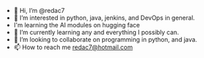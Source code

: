 - 👋 Hi, I’m @redac7
- 👀 I’m interested in python, java, jenkins, and DevOps in general.
- I'm learning the AI modules on hugging face
- 🌱 I’m currently learning any and everything I possibly can.
- 💞️ I’m looking to collaborate on programming in python, and java.
- 📫 How to reach me redac7@hotmail.com

<!---
redac7/redac7 is a ✨ special ✨ repository because its `README.md` (this file) appears on your GitHub profile.
You can click the Preview link to take a look at your changes.
--->
